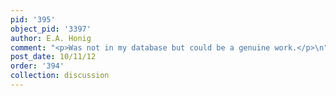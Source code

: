 ```yaml
---
pid: '395'
object_pid: '3397'
author: E.A. Honig
comment: "<p>Was not in my database but could be a genuine work.</p>\n"
post_date: 10/11/12
order: '394'
collection: discussion
---
```

